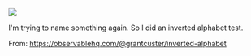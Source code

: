 ![](https://db-feed.s3.amazonaws.com/legacy/Screen_Shot_2019_11_13_at_6_28_04_PM-1573687728941.png)

I'm trying to name something again. So I did an inverted alphabet test.

From: https://observablehq.com/@grantcuster/inverted-alphabet